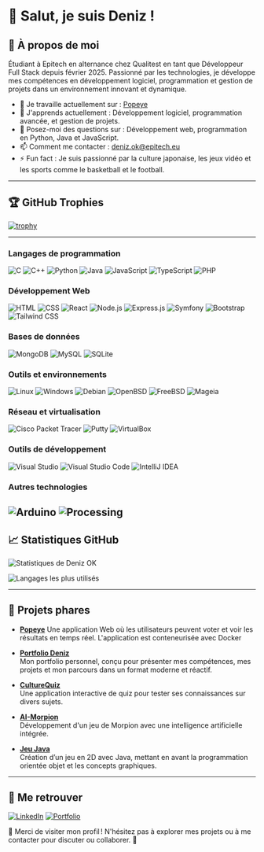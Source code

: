 # 👋 Salut, je suis Deniz !

## 🌟 À propos de moi
Étudiant à Epitech en alternance chez Qualitest en tant que Développeur Full Stack depuis février 2025. Passionné par les technologies, je développe mes compétences en développement logiciel, programmation et gestion de projets dans un environnement innovant et dynamique.

- 🔭 Je travaille actuellement sur : [ Popeye ](https://github.com/Deniz09OK/Popeye)
- 🌱 J'apprends actuellement : Développement logiciel, programmation avancée, et gestion de projets.
- 💬 Posez-moi des questions sur : Développement web, programmation en Python, Java et JavaScript.
- 📫 Comment me contacter : deniz.ok@epitech.eu
- ⚡ Fun fact : Je suis passionné par la culture japonaise, les jeux vidéo et les sports comme le basketball et le football.

---

## 🏆 GitHub Trophies
[![trophy](https://github-profile-trophy.vercel.app/?username=Deniz09OK&theme=radical&row=1&column=3&title=Commits,Followers,Repositories)](https://github.com/ryo-ma/github-profile-trophy)

---

### **Langages de programmation**
![C](https://img.shields.io/badge/-c-05122A?style=flat&logo=c)
![C++](https://img.shields.io/badge/-c++-05122A?style=flat&logo=c++)
![Python](https://img.shields.io/badge/-Python-05122A?style=flat&logo=python)
![Java](https://img.shields.io/badge/-Java-05122A?style=flat&logo=java)
![JavaScript](https://img.shields.io/badge/-JavaScript-05122A?style=flat&logo=javascript)
![TypeScript](https://img.shields.io/badge/-TypeScript-05122A?style=flat&logo=typescript)
![PHP](https://img.shields.io/badge/-PHP-05122A?style=flat&logo=php)

### **Développement Web**
![HTML](https://img.shields.io/badge/-HTML-05122A?style=flat&logo=html5)
![CSS](https://img.shields.io/badge/-CSS-05122A?style=flat&logo=css3)
![React](https://img.shields.io/badge/-React-05122A?style=flat&logo=react)
![Node.js](https://img.shields.io/badge/-Node.js-05122A?style=flat&logo=node.js)
![Express.js](https://img.shields.io/badge/-Express.js-05122A?style=flat&logo=express)
![Symfony](https://img.shields.io/badge/-Symfony-05122A?style=flat&logo=symfony)
![Bootstrap](https://img.shields.io/badge/-Bootstrap-05122A?style=flat&logo=bootstrap)
![Tailwind CSS](https://img.shields.io/badge/-Tailwind%20CSS-05122A?style=flat&logo=tailwind-css)

### **Bases de données**
![MongoDB](https://img.shields.io/badge/-MongoDB-05122A?style=flat&logo=mongodb)
![MySQL](https://img.shields.io/badge/-MySQL-05122A?style=flat&logo=mysql)
![SQLite](https://img.shields.io/badge/-SQLite-05122A?style=flat&logo=sqlite)

### **Outils et environnements**
![Linux](https://img.shields.io/badge/-Linux-05122A?style=flat&logo=linux)
![Windows](https://img.shields.io/badge/-Windows-05122A?style=flat&logo=windows)
![Debian](https://img.shields.io/badge/-Debian-05122A?style=flat&logo=debian)
![OpenBSD](https://img.shields.io/badge/-OpenBSD-05122A?style=flat&logo=openbsd)
![FreeBSD](https://img.shields.io/badge/-FreeBSD-05122A?style=flat&logo=freebsd)
![Mageia](https://img.shields.io/badge/-Mageia-05122A?style=flat&logo=mageia)

### **Réseau et virtualisation**
![Cisco Packet Tracer](https://img.shields.io/badge/-Cisco%20Packet%20Tracer-05122A?style=flat&logo=cisco)
![Putty](https://img.shields.io/badge/-Putty-05122A?style=flat&logo=putty)
![VirtualBox](https://img.shields.io/badge/-VirtualBox-05122A?style=flat&logo=virtualbox)

### **Outils de développement**
![Visual Studio](https://img.shields.io/badge/-Visual%20Studio-05122A?style=flat&logo=visual-studio)
![Visual Studio Code](https://img.shields.io/badge/-Visual%20Studio%20Code-05122A?style=flat&logo=visual-studio-code)
![IntelliJ IDEA](https://img.shields.io/badge/-IntelliJ%20IDEA-05122A?style=flat&logo=intellij-idea)

### **Autres technologies**
![Arduino](https://img.shields.io/badge/-Arduino-05122A?style=flat&logo=arduino)
![Processing](https://img.shields.io/badge/-Processing-05122A?style=flat)
---

## 📈 Statistiques GitHub
![Statistiques de Deniz OK](https://github-readme-stats.vercel.app/api?username=Deniz09OK&show_icons=true&theme=dark)

![Langages les plus utilisés](https://github-readme-stats.vercel.app/api/top-langs/?username=Deniz09OK&layout=compact&theme=radical)

---

## 🚀 Projets phares

- **[Popeye](https://github.com/Deniz09OK/Popeye)**
  Une application Web où les utilisateurs peuvent voter et voir les résultats en temps réel. L'application est conteneurisée avec Docker

- **[Portfolio Deniz](https://github.com/Deniz09OK/Portfolio-deniz)**  
  Mon portfolio personnel, conçu pour présenter mes compétences, mes projets et mon parcours dans un format moderne et réactif.

- **[CultureQuiz](https://github.com/Deniz09OK/CultureQuiz)**  
  Une application interactive de quiz pour tester ses connaissances sur divers sujets.

- **[AI-Morpion](https://github.com/Deniz09OK/AI-Morpion)**  
  Développement d'un jeu de Morpion avec une intelligence artificielle intégrée.

- **[Jeu Java](https://github.com/Deniz09OK/Projet-Jeu-Java)**  
  Création d’un jeu en 2D avec Java, mettant en avant la programmation orientée objet et les concepts graphiques.
  
---

## 🔗 Me retrouver
[![LinkedIn](https://img.shields.io/badge/-LinkedIn-blue?style=flat-square&logo=Linkedin&logoColor=white)](https://www.linkedin.com/in/deniz-ok)
[![Portfolio](https://img.shields.io/badge/-Portfolio-green?style=flat-square&logo=github)](https://portfolio-deniz.netlify.app/)

🎉 Merci de visiter mon profil ! N'hésitez pas à explorer mes projets ou à me contacter pour discuter ou collaborer. 🚀
